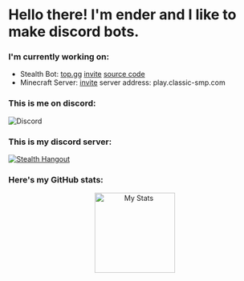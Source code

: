 # Hello there! I'm ender and I like to make discord bots.

### I'm currently working on:
- Stealth Bot: [top.gg](https://top.gg/bot/760179628122964008) [invite](https://discord.com/oauth2/authorize?client_id=760179628122964008&permissions=8&scope=bot) [source code](https://github.com/Ender2K89/Stealth-Bot)
- Minecraft Server: [invite](https://discord.gg/JHG7Pejyhc) server address: play.classic-smp.com

### This is me on discord:
![Discord](https://discord.c99.nl/widget/theme-2/564890536947875868.png)

### This is my discord server:
[![Stealth Hangout](https://img.shields.io/static/v1?style=flat&logo=discord&logoColor=white&color=%235865f2&label=&message=Join%20my%20server:%20Stealth%20Hangout)](https://discord.gg/ktkXwmD2kF)

### Here's my GitHub stats:
<p align="center">
    <img alt="My Stats" height="160em"  src="https://github-readme-stats.vercel.app/api?username=Ender2K89&theme=material-palenight&show_icons=true">
</p>
